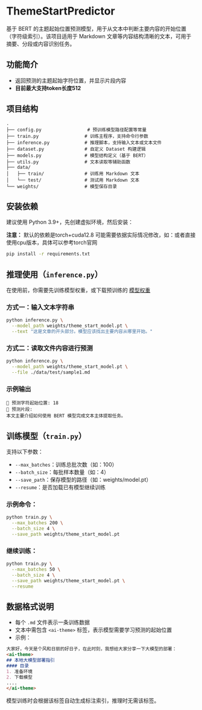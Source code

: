 # ThemeStartPredictor
基于 BERT 的主题起始位置预测模型，用于从文本中判断主要内容的开始位置（字符级索引）。该项目适用于 Markdown 文章等内容结构清晰的文本，可用于摘要、分段或内容识别任务。

## 功能简介

- 返回预测的主题起始字符位置，并显示片段内容
- **目前最大支持token长度512**

## 项目结构

```
.
├── config.py                 # 预训练模型路径配置等常量
├── train.py                 # 训练主程序，支持命令行参数
├── inference.py             # 推理脚本，支持输入文本或文本文件
├── dataset.py               # 自定义 Dataset 构建逻辑
├── models.py                # 模型结构定义（基于 BERT）
├── utils.py                 # 文本读取等辅助函数
├── data/
│   ├── train/               # 训练用 Markdown 文本
│   └── test/                # 测试用 Markdown 文本
└── weights/                 # 模型保存目录
```

## 安装依赖

建议使用 Python 3.9+，先创建虚拟环境，然后安装：

**注意：** 默认的依赖是torch+cuda12.8 可能需要依据实际情况修改，如：或者直接使用cpu版本，具体可以参考torch官网

```bash
pip install -r requirements.txt
```

## 推理使用（`inference.py`）

在使用前，你需要先训练模型权重，或下载预训练的 [模型权重](https://pan.baidu.com/s/13H9UkYQhS7r7kKhP0YB0uA?pwd=6atc)

### 方式一：输入文本字符串

```bash
python inference.py \
  --model_path weights/theme_start_model.pt \
  --text "这是文章的开头部分。模型应该找出主要内容从哪里开始。"
```

### 方式二：读取文件内容进行预测

```bash
python inference.py \
  --model_path weights/theme_start_model.pt \
  --file ./data/test/sample1.md
```

### 示例输出

```
📍 预测字符起始位置: 18
📎 预测片段:
本文主要介绍如何使用 BERT 模型完成文本主体提取任务。
```

## 训练模型（`train.py`）

支持以下参数：

* `--max_batches`：训练总批次数（如：100）
* `--batch_size`：每批样本数量（如：4）
* `--save_path`：保存模型的路径（如：weights/model.pt）
* `--resume`：是否加载已有模型继续训练

### 示例命令：

```bash
python train.py \
  --max_batches 200 \
  --batch_size 4 \
  --save_path weights/theme_start_model.pt
```

### 继续训练：

```bash
python train.py \
  --max_batches 50 \
  --batch_size 4 \
  --save_path weights/theme_start_model.pt \
  --resume
```

## 数据格式说明

* 每个 `.md` 文件表示一条训练数据
* 文本中需包含 `<ai-theme>` 标签，表示模型需要学习预测的起始位置
* 示例：

```markdown
大家好，今天是个风和日丽的好日子，在此时刻，我想给大家分享一下大模型的部署：
<ai-theme>
## 本地大模型部署指引
#### 目录
1. 准备环境
2. 下载模型
....
</ai-theme>
```

模型训练时会根据该标签自动生成标注索引，推理时无需该标签。
